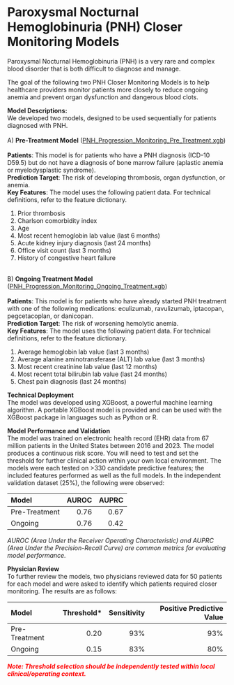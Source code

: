 # Paroxysmal Nocturnal Hemoglobinuria (PNH) Closer Monitoring Models

Paroxysmal Nocturnal Hemoglobinuria (PNH) is a very rare and complex blood disorder that is both difficult to diagnose and manage. 

The goal of the following two PNH Closer Monitoring Models is to help healthcare providers monitor patients more closely to reduce ongoing anemia and prevent organ dysfunction and dangerous blood clots.

<B>Model Descriptions:</B><BR>
We developed two models, designed to be used sequentially for patients diagnosed with PNH.<BR><BR>
A) <B>Pre-Treatment Model</B> (<A HREF="https://github.com/atroposhealth/pnh-progression-monitoring/blob/main/PNH_Progression_Monitoring_Pre_Treatment.xgb">PNH_Progression_Monitoring_Pre_Treatment.xgb</A>)<BR><BR>
   <B>Patients</B>: This model is for patients who have a PNH diagnosis (ICD-10 D59.5) but do not have a diagnosis of bone marrow failure (aplastic anemia or myelodysplastic syndrome).<BR>
   <B>Prediction Target</B>: The risk of developing thrombosis, organ dysfunction, or anemia.<BR>
   <B>Key Features</B>: The model uses the following patient data. For technical definitions, refer to the feature dictionary.
   <OL>
      <LI>Prior thrombosis</LI>
      <LI>Charlson comorbidity index</LI>
      <LI>Age</LI>
      <LI>Most recent hemoglobin lab value (last 6 months)</LI>
      <LI>Acute kidney injury diagnosis (last 24 months)</LI>
      <LI>Office visit count (last 3 months)</LI>
      <LI>History of congestive heart failure</LI>
   </OL>
<BR>
B) <B>Ongoing Treatment Model</B> (<A HREF="https://github.com/atroposhealth/pnh-progression-monitoring/blob/main/PNH_Progression_Monitoring_Ongoing_Treatment.xgb">PNH_Progression_Monitoring_Ongoing_Treatment.xgb</A>)<BR><BR>
   <B>Patients</B>: This model is for patients who have already started PNH treatment with one of the following medications: eculizumab, ravulizumab, iptacopan, pegcetacoplan, or danicopan.<BR>
   <B>Prediction Target</B>: The risk of worsening hemolytic anemia.<BR>
   <B>Key Features</B>: The model uses the following patient data. For technical definitions, refer to the feature dictionary.
   <OL>
      <LI>Average hemoglobin lab value (last 3 months)</LI>
      <LI>Average alanine aminotransferase (ALT) lab value (last 3 months)</LI>
      <LI>Most recent creatinine lab value (last 12 months)</LI>
      <LI>Most recent total bilirubin lab value (last 24 months)</LI>
      <LI>Chest pain diagnosis (last 24 months)</LI>
   </OL>


<B>Technical Deployment</B><BR>
The model was developed using XGBoost, a powerful machine learning algorithm. A portable XGBoost model is provided and can be used with the XGBoost package in languages such as Python or R.

<B>Model Performance and Validation</B><BR>
The model was trained on electronic health record (EHR) data from 67 million patients in the United States between 2016 and 2023. 
The model produces a continuous risk score. You will need to test and set the threshold for further clinical action within your own local environment.
The models were each tested on >330 candidate predictive features; the included features performed as well as the full models.
In the independent validation dataset (25%), the following were observed: 

| Model  | AUROC | AUPRC |
| :--- | ---: | ---: |
| Pre-Treatment | 0.76 | 0.67 |
| Ongoing | 0.76 | 0.42 |

<I>AUROC (Area Under the Receiver Operating Characteristic) and AUPRC (Area Under the Precision-Recall Curve) are common metrics for evaluating model performance.</I>

<B>Physician Review</B><BR>
To further review the models, two physicians reviewed data for 50 patients for each model and were asked to identify which patients required closer monitoring. The results are as follows:

| Model  | Threshold* | Sensitivity | Positive Predictive Value |
| :--- | ---: | ---: | ---: |
| Pre-Treatment | 0.20 | 93% | 93% |
| Ongoing | 0.15 | 83% | 80% |

<span style="color: red;"><I><B>Note: Threshold selection should be independently tested within local clinical/operating context.</B></I></span>
